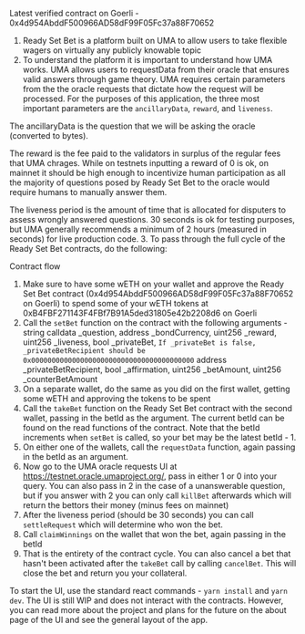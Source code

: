 Latest verified contract on Goerli - 0x4d954AbddF500966AD58dF99F05Fc37a88F70652

1. Ready Set Bet is a platform built on UMA to allow users to take flexible wagers on virtually any
  publicly knowable topic
2. To understand the platform it is important to understand how UMA works. UMA allows users to requestData
  from their oracle that ensures valid answers through game theory. UMA requires certain parameters from the
  the oracle requests that dictate how the request will be processed. For the purposes of this application,
  the three most important parameters are the `ancillaryData`, `reward`, and `liveness`.

  The ancillaryData is the question that we will be asking the oracle (converted to bytes).

  The reward is the fee paid to the validators in surplus of the regular fees that UMA chrages. While on testnets inputting a reward of 0 is ok, on mainnet it should be high enough to incentivize human
  participation as all the majority of questions posed by Ready Set Bet to the oracle would require humans
  to manually answer them.

  The liveness period is the amount of time that is allocated for disputers to assess wrongly answered
  questions. 30 seconds is ok for testing purposes, but UMA generally recommends a minimum of 2 hours
  (measured in seconds) for live production code.
3. To pass through the full cycle of the Ready Set Bet contracts, do the following:

Contract flow
1. Make sure to have some wETH on your wallet and approve the Ready Set Bet contract
    (0x4d954AbddF500966AD58dF99F05Fc37a88F70652 on Goerli)  to spend some of your wETH tokens
    at 0xB4FBF271143F4FBf7B91A5ded31805e42b2208d6 on Goerli
2. Call the `setBet` function on the contract with the following arguments -
        string calldata _question,
        address _bondCurrency,
        uint256 _reward,
        uint256 _liveness,
        bool _privateBet,
        `If _privateBet is false, _privateBetRecipient should be 0x0000000000000000000000000000000000000000`
        address _privateBetRecipient,
        bool _affirmation,
        uint256 _betAmount,
        uint256 _counterBetAmount
3. On a separate wallet, do the same as you did on the first wallet, getting some wETH and approving the
    tokens to be spent
4. Call the `takeBet` function on the Ready Set Bet contract with the second wallet, passing in the betId
    as the argument. The current betId can be found on the read functions of the contract. Note that the
    betId increments when `setBet` is called, so your bet may be the latest betId - 1.
5. On either one of the wallets, call the `requestData` function, again passing in the betId as an argument.
6. Now go to the UMA oracle requests UI at https://testnet.oracle.umaproject.org/, pass in either 1 or 0
    into your query. You can also pass in 2 in the case of a unanswerable question, but if you answer with 2
    you can only call `killBet` afterwards which will return the bettors their money (minus fees on mainnet)
7. After the liveness period (should be 30 seconds) you can call `settleRequest` which will determine who
    won the bet.
8. Call `claimWinnings` on the wallet that won the bet, again passing in the betId
9. That is the entirety of the contract cycle. You can also cancel a bet that hasn't been activated after
    the `takeBet` call by calling `cancelBet`. This will close the bet and return you your collateral.


To start the UI, use the standard react commands - `yarn install` and `yarn dev`. The UI is still WIP and does
not interact with the contracts. However, you can read more about the project and plans for the future on the about page of the UI and see the general layout of the app.
